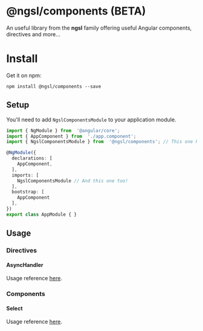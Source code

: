 # @ngsl/components (BETA)

An useful library from the **ngsl** family offering useful Angular components, directives and more...

# Install

Get it on npm:

`npm install @ngsl/components --save`

## Setup

You'll need to add `NgslComponentsModule` to your application module.

```typescript
import { NgModule } from  '@angular/core';
import { AppComponent } from  './app.component';
import { NgslComponentsModule } from  '@ngsl/components'; // This one here

@NgModule({
  declarations: [
    AppComponent,
  ],
  imports: [
    NgslComponentsModule // And this one too!
  ],
  bootstrap: [
    AppComponent
  ],
})
export class AppModule { }
```

## Usage

### Directives
#### AsyncHandler
Usage reference [here](https://github.com/djguzmanc/ngsl/tree/master/projects/components/src/lib/directives/async-handler).

### Components
#### Select
Usage reference [here](https://github.com/djguzmanc/ngsl/tree/master/projects/components/src/lib/components/select).
